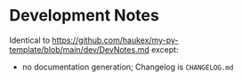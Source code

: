 Development Notes
=================

Identical to <https://github.com/haukex/my-py-template/blob/main/dev/DevNotes.md> except:
- no documentation generation; Changelog is `CHANGELOG.md`
